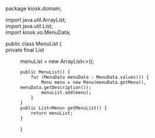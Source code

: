 package kiosk.domain;  
  
import java.util.ArrayList;  
import java.util.List;  
import kiosk.vo.MenuData;  
  
public class MenuList {  
    private final List<Menu> menuList = new ArrayList<>();  
  
    public MenuList() {  
        for (MenuData menuData : MenuData.values()) {  
            Menu menu = new Menu(menuData.getMenu(), menuData.getDescription());  
            menuList.add(menu);  
        }  
    }  
    public List<Menu> getMenuList() {  
        return menuList;  
    }  
}